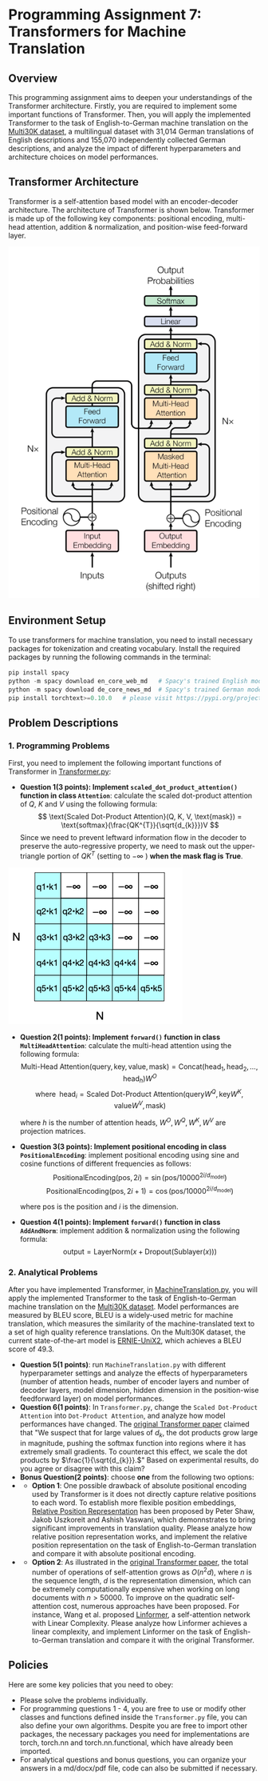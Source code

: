 # Programming Assignment 7: Transformers for Machine Translation


## Overview
This programming assignment aims to deepen your understandings of the Transformer architecture. Firstly, you are required to implement some important functions of Transformer. Then, you will apply the implemented Transformer to the task of English-to-German machine translation on the [Multi30K dataset](https://aclanthology.org/W16-3210.pdf), a multilingual dataset with 31,014 German translations of English descriptions and 155,070 independently collected German descriptions, and analyze the impact of different hyperparameters and architecture choices on model performances.


## Transformer Architecture
Transformer is a self-attention based model with an encoder-decoder architecture. The architecture of Transformer is shown below. Transformer is made up of the following key components: positional encoding, multi-head attention, addition & normalization, and position-wise feed-forward layer.

![Transformer architecture](images/transformer.png)


## Environment Setup
To use transformers for machine translation, you need to install necessary packages for tokenization and creating vocabulary. Install the required packages by running the following commands in the terminal:
```python
pip install spacy 
python -m spacy download en_core_web_md   # Spacy's trained English model
python -m spacy download de_core_news_md  # Spacy's trained German model
pip install torchtext>=0.10.0   # please visit https://pypi.org/project/torchtext/ and follow the table to install the correct torchtext version based on your device's Pytorch version and Python version. Please install a torchtext version >= 0.10.0, since a lower version of torchtext will raise an error when loading Multi30K in MachineTranslation.py
``` 

## Problem Descriptions
### 1. Programming Problems
First, you need to implement the following important functions of Transformer  in [Transformer.py](./Transformer.py):
- **Question 1(3 points): Implement `scaled_dot_product_attention()` function in class `Attention`**: calculate the scaled dot-product attention of $Q$, $K$ and $V$ using the following formula:
   $$ \text{Scaled Dot-Product Attention}(Q, K, V, \text{mask}) = \text{softmax}(\frac{QK^{T}}{\sqrt{d_{k}}})V $$
  Since we need to prevent leftward information flow in the decoder to preserve the auto-regressive property, we need to mask out the upper-triangle portion of $QK^{T}$ (setting to $-\infty$ ) **when the mask flag is True**.

![Mask](images/mask.png)

- **Question 2(1 points): Implement `forward()` function in class `MultiHeadAttention`**: calculate the multi-head attention using the following formula:
   $$ \text{Multi-Head Attention}(\text{query}, \text{key}, \text{value}, \text{mask}) = \text{Concat}(\text{head}_{1}, \text{head}_{2}, \dots, \text{head}_{h})W^{O} $$
   $$ \text{where} \,\,\, \text{head}_{i} = \text{Scaled Dot-Product Attention}(\text{query}W^Q, \text{key}W^K, \text{value}W^V, \text{mask}) $$

   where $h$ is the number of attention heads, $W^O, W^Q, W^K, W^V$ are projection matrices.

- **Question 3(3 points): Implement positional encoding in class `PositionalEncoding`**: implement positional encoding using sine and cosine functions of different frequencies as follows:
   $$ \text{PositionalEncoding}(\text{pos}, 2i) = \sin(\text{pos} / 10000^{2i / d_{\text{model}}}) $$
   $$ \text{PositionalEncoding}(\text{pos}, 2i+1) = \cos(\text{pos} / 10000^{2i / d_{\text{model}}}) $$

   where pos is the position and $i$ is the dimension.

- **Question 4(1 points): Implement `forward()` function in class `AddAndNorm`**: implement addition & normalization using the following formula:
  $$ \text{output} = \text{LayerNorm}(x + \text{Dropout}(\text{Sublayer}(x))) $$


### 2. Analytical Problems
After you have implemented Transformer, in [MachineTranslation.py](./MachineTranslation.py), you will apply the implemented Transformer to the task of English-to-German machine translation on the [Multi30K dataset](https://aclanthology.org/W16-3210.pdf). Model performances are measured by BLEU score, BLEU is a widely-used metric for machine translation, which measures the similarity of the machine-translated text to a set of high quality reference translations. On the Multi30K dataset, the current state-of-the-art model is [ERNIE-UniX2](https://paperswithcode.com/sota/multimodal-machine-translation-on-multi30k), which achieves a BLEU score of 49.3.

- **Question 5(1 points)**: run `MachineTranslation.py` with different hyperparameter settings and analyze the effects of hyperparameters (number of attention heads, number of encoder layers and number of decoder layers, model dimension, hidden dimension in the position-wise feedforward layer) on model performances. 
- **Question 6(1 points)**: In `Transformer.py`, change the `Scaled Dot-Product Attention` into `Dot-Product Attention`, and analyze how model performances have changed. The [original Transformer paper](https://proceedings.neurips.cc/paper_files/paper/2017/file/3f5ee243547dee91fbd053c1c4a845aa-Paper.pdf) claimed that "We suspect that for large values of $d_{k}$, the dot products grow large in magnitude, pushing the softmax function into regions where it has extremely small gradients. To counteract this effect, we scale the dot products by $\frac{1}{\sqrt{d_{k}}}.$" Based on experimental results, do you agree or disagree with this claim?
- **Bonus Question(2 points)**: choose **one** from the following two options:
- - **Option 1**: One possible drawback of absolute positional encoding used by Transformer is it does not directly capture relative positions to each word. To establish more flexible position embeddings, [Relative Position Representation](https://arxiv.org/pdf/1803.02155.pdf) has been proposed by Peter Shaw, Jakob Uszkoreit and Ashish Vaswani, which demonnstrates to bring significant improvements in translation quality. Please analyze how relative position representation works, and implement the relative position representation on the task of English-to-German translation and compare it with absolute positional encoding.
- - **Option 2**: As illustrated in the [original Transformer paper](https://proceedings.neurips.cc/paper_files/paper/2017/file/3f5ee243547dee91fbd053c1c4a845aa-Paper.pdf), the total number of operations of self-attention grows as $O(n^{2}d)$, where $n$ is the sequence length, $d$ is the representation dimension, which can be extremely computationally expensive when working on long documents with $n > 50000$. To improve on the quadratic self-attention cost, numerous approaches have been proposed. For instance, Wang et al. proposed [Linformer](https://arxiv.org/pdf/2006.04768.pdf), a self-attention network with Linear Complexity. Please analyze how Linformer achieves a linear complexity, and implement Linformer on the task of English-to-German translation and compare it with the original Transformer. 


## Policies
Here are some key policies that you need to obey:
- Please solve the problems individually. 
- For programming questions 1 - 4, you are free to use or modify other classes and functions defined inside the `Transformer.py` file, you can also define your own algorithms. Despite you are free to import other packages, the necessary packages you need for implementations are torch, torch.nn and torch.nn.functional, which have already been imported.
- For analytical questions and bonus questions, you can organize your answers in a md/docx/pdf file, code can also be submitted if necessary.